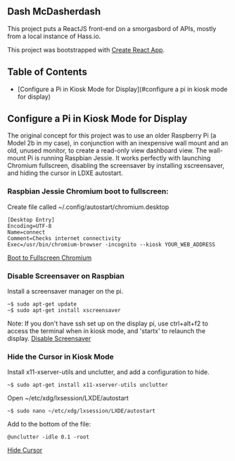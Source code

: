 ## Dash McDasherdash

This project puts a ReactJS front-end on a smorgasbord of APIs, mostly from a local instance of Hass.io.

This project was bootstrapped with [Create React App](https://github.com/facebookincubator/create-react-app).

## Table of Contents

- [Configure a Pi in Kiosk Mode for Display](#configure a pi in kiosk mode for display)


## Configure a Pi in Kiosk Mode for Display

The original concept for this project was to use an older Raspberry Pi (a Model 2b in my case), in conjunction with an inexpensive wall mount and an old, unused monitor, to create a read-only view dashboard view. The wall-mount Pi is running Raspbian Jessie. It works perfectly with launching Chromium fullscreen, disabling the screensaver by installing xscreensaver, and hiding the cursor in LDXE autostart.

### Raspbian Jessie Chromium boot to fullscreen:
Create file called ~/.config/autostart/chromium.desktop

```
[Desktop Entry]
Encoding=UTF-8
Name=connect
Comment=Checks internet connectivity
Exec=/usr/bin/chromium-browser -incognito --kiosk YOUR_WEB_ADDRESS
```
[Boot to Fullscreen Chromium](https://raspberrypi.stackexchange.com/questions/38515/auto-start-chromium-on-raspbian-jessie-11-2015/39181#39181)

### Disable Screensaver on Raspbian
Install a screensaver manager on the pi.

```
~$ sudo apt-get update
~$ sudo apt-get install xscreensaver
```
Note: If you don't have ssh set up on the display pi, use ctrl+alt+f2 to access the terminal when in kiosk mode, and 'startx' to relaunch the display.
[Disable Screensaver](https://www.raspberrypi.org/forums/viewtopic.php?f=91&t=57552$start=75)

### Hide the Cursor in Kiosk Mode
Install x11-xserver-utils and unclutter, and add a configuration to hide.
```
~$ sudo apt-get install x11-xserver-utils unclutter
```
Open ~/etc/xdg/lxsession/LXDE/autostart
```
~$ sudo nano ~/etc/xdg/lxsession/LXDE/autostart
```
Add to the bottom of the file:
```
@unclutter -idle 0.1 -root
```
[Hide Cursor](http://www.raspberrypi.org/forums/viewtopic.php?f=91&t=52759)
